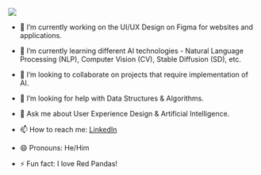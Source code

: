 <p> <img src="https://github.com/hunchongtan/hunchongtan/assets/87000020/4da3d4a1-8483-4812-9295-0df02f529caa" /> </p>

<p>

- 🔭 I’m currently working on the UI/UX Design on Figma for websites and applications.

- 🌱 I’m currently learning different AI technologies - Natural Language Processing (NLP), Computer Vision (CV), Stable Diffusion (SD), etc.

- 👯 I’m looking to collaborate on projects that require implementation of AI.

- 🤔 I’m looking for help with Data Structures & Algorithms.

- 💬 Ask me about User Experience Design & Artificial Intelligence.

- 📫 How to reach me: [LinkedIn](https://www.linkedin.com/in/tanhunchong/)

- 😄 Pronouns: He/Him

- ⚡ Fun fact: I love Red Pandas!
</p>
